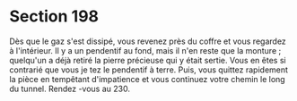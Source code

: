 # Section 198

Dès que le gaz s'est dissipé, vous revenez près du coffre et vous regardez à l'intérieur. Il y
a un pendentif au fond, mais il n'en reste que la monture  ; quelqu'un a déjà retiré la pierre
précieuse qui y était sertie. Vous en êtes si contrarié que vous je tez le pendentif à terre.
Puis, vous quittez rapidement la pièce en tempêtant d'impatience et vous continuez votre
chemin le long du tunnel. Rendez -vous au 230.